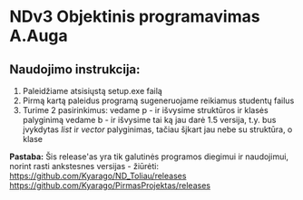 # NDv3 Objektinis programavimas A.Auga

## Naudojimo instrukcija:
1) Paleidžiame atsisiųstą setup.exe failą
2) Pirmą kartą paleidus programą sugeneruojame reikiamus studentų failus
3) Turime 2 pasirinkimus:
vedame p - ir išvysime struktūros ir klasės palyginimą
vedame b - ir išvysime tai ką jau darė 1.5 versija, t.y. bus įvykdytas _list_ ir _vector_ palyginimas, tačiau šįkart jau nebe su struktūra, o klase 

__Pastaba:__ Šis release'as yra tik galutinės programos diegimui ir naudojimui, norint rasti ankstesnes versijas - žiūrėti:
https://github.com/Kyarago/ND_Toliau/releases
https://github.com/Kyarago/PirmasProjektas/releases
